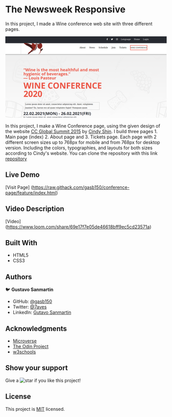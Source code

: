 # The Newsweek Responsive

In this project, I made a Wine conference web site with three different pages.

![screenshot](./src/img/screenshot.png)

In this project, I make a Wine Conference page, using the given design of the website <a href="https://www.behance.net/gallery/29845175/CC-Global-Summit-2015">CC Global Summit 2015</a> by <a href="https://www.behance.net/adagio07">Cindy Shin</a>. I build three pages 1. Main page (index) 2. About page and 3. Tickets page. Each page with 2 different screen sizes up to 768px for mobile and from 768px for desktop version. Including the colors, typographies, and layouts for both sizes according to Cindy's website. You can clone the repository with this link <a href="https://github.com/gasb150/conference-page.git">repository<a>

## Live Demo

[Visit Page] (https://raw.githack.com/gasb150/conference-page/feature/index.html)

## Video Description

[Video] (https://www.loom.com/share/69e17f7e05de46618bff9ec5cd23571a)

## Built With

- HTML5
- CSS3

## Authors

:bird: **Gustavo Sanmartin**

- GitHub: [@gasb150](https://github.com/gasb150)
- Twitter: [@7aves](https://twitter.com/7aves)
- LinkedIn: [Gutavo Sanmartin](https://www.linkedin.com/in/gustavo-sanmartin-b3b68261/)

## Acknowledgments

- [Microverse](https://www.microverse.org/)
- [The Odin Project](https://www.theodinproject.com)
- [w3schools](https://www.w3schools.com)

## Show your support

<p> Give a 
  <g-emoji class="g-emoji" alias="star" fallback-src="https://github.githubassets.com/images/icons/emoji/unicode/2b50.png"><img class="emoji" alt="star" height="20" width="20" src="https://github.githubassets.com/images/icons/emoji/unicode/2b50.png"></g-emoji>
  if you like this project!</p>


## License
  <p>This project is <a href="../feature/LICENSE">MIT</a> licensed.</p>